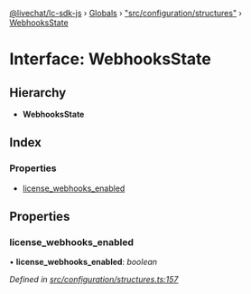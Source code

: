 [@livechat/lc-sdk-js](../README.md) › [Globals](../globals.md) › ["src/configuration/structures"](../modules/_src_configuration_structures_.md) › [WebhooksState](_src_configuration_structures_.webhooksstate.md)

# Interface: WebhooksState

## Hierarchy

* **WebhooksState**

## Index

### Properties

* [license_webhooks_enabled](_src_configuration_structures_.webhooksstate.md#license_webhooks_enabled)

## Properties

###  license_webhooks_enabled

• **license_webhooks_enabled**: *boolean*

*Defined in [src/configuration/structures.ts:157](https://github.com/livechat/lc-sdk-js/blob/efba8ac/src/configuration/structures.ts#L157)*
